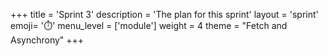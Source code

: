 +++
title = 'Sprint 3'
description = 'The plan for this sprint'
layout = 'sprint'
emoji= '⏱️'
menu_level = ['module']
weight = 4
theme = "Fetch and Asynchrony"
+++
